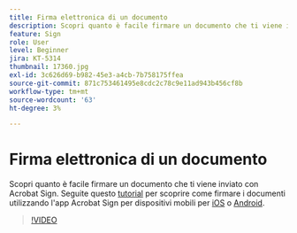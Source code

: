 ```yaml
---
title: Firma elettronica di un documento
description: Scopri quanto è facile firmare un documento che ti viene inviato con Acrobat Sign
feature: Sign
role: User
level: Beginner
jira: KT-5314
thumbnail: 17360.jpg
exl-id: 3c626d69-b982-45e3-a4cb-7b758175ffea
source-git-commit: 871c753461495e8cdc2c78c9e11ad943b456cf8b
workflow-type: tm+mt
source-wordcount: '63'
ht-degree: 3%

---
```


# Firma elettronica di un documento

Scopri quanto è facile firmare un documento che ti viene inviato con Acrobat Sign. Seguite questo [tutorial](../mobile/sign-mobile.md) per scoprire come firmare i documenti utilizzando l&#39;app Acrobat Sign per dispositivi mobili per [iOS](https://apps.apple.com/it/app/adobe-sign/id481082197) o [Android](https://play.google.com/store/apps/details?id=com.adobe.echosign&hl=it).

>[!VIDEO](https://video.tv.adobe.com/v/3411231?quality=12&learn=on&hidetitle=true&captions=ita)

